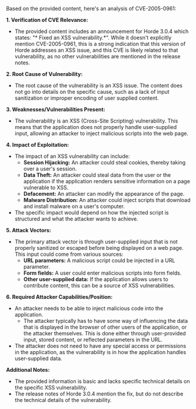 Based on the provided content, here's an analysis of CVE-2005-0961:

**1. Verification of CVE Relevance:**

   - The provided content includes an announcement for Horde 3.0.4 which states: "* Fixed an XSS vulnerability.*". While it doesn't explicitly mention CVE-2005-0961, this is a strong indication that this version of Horde addresses an XSS issue, and this CVE is likely related to that vulnerability, as no other vulnerabilities are mentioned in the release notes.

**2. Root Cause of Vulnerability:**

   - The root cause of the vulnerability is an XSS issue. The content does not go into details on the specific cause, such as a lack of input sanitization or improper encoding of user supplied content.

**3. Weaknesses/Vulnerabilities Present:**

   - The vulnerability is an XSS (Cross-Site Scripting) vulnerability. This means that the application does not properly handle user-supplied input, allowing an attacker to inject malicious scripts into the web page.

**4. Impact of Exploitation:**

   - The impact of an XSS vulnerability can include:
      - **Session Hijacking:** An attacker could steal cookies, thereby taking over a user's session.
      - **Data Theft:** An attacker could steal data from the user or the application if the application renders sensitive information on a page vulnerable to XSS.
      - **Defacement:** An attacker can modify the appearance of the page.
      - **Malware Distribution:** An attacker could inject scripts that download and install malware on a user's computer.
   - The specific impact would depend on how the injected script is structured and what the attacker wants to achieve.

**5. Attack Vectors:**

   - The primary attack vector is through user-supplied input that is not properly sanitized or escaped before being displayed on a web page. This input could come from various sources:
     - **URL parameters:** A malicious script could be injected in a URL parameter.
     - **Form fields:** A user could enter malicious scripts into form fields.
     - **Other user-supplied data:** If the application allows users to contribute content, this can be a source of XSS vulnerabilities.

**6. Required Attacker Capabilities/Position:**

   - An attacker needs to be able to inject malicious code into the application.
      - The attacker typically has to have some way of influencing the data that is displayed in the browser of other users of the application, or the attacker themselves. This is done either through user-provided input, stored content, or reflected parameters in the URL.
   - The attacker does not need to have any special access or permissions in the application, as the vulnerability is in how the application handles user-supplied data.

**Additional Notes:**

- The provided information is basic and lacks specific technical details on the specific XSS vulnerability. 
- The release notes of Horde 3.0.4 mention the fix, but do not describe the technical details of the vulnerability.